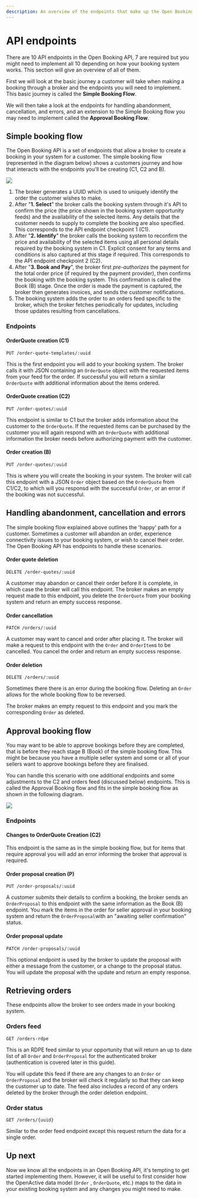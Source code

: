 ```yaml
---
description: An overview of the endpoints that make up the Open Booking API
---
```


# API endpoints

There are 10 API endpoints in the Open Booking API, 7 are required but you might need to implement all 10 depending on how your booking system works. This section will give an overview of all of them.

First we will look at the basic journey a customer will take when making a booking through a broker and the endpoints you will need to implement. This basic journey is called the **Simple Booking Flow**.&#x20;

We will then take a look at the endpoints for handling abandonment, cancellation, and errors, and an extension to the Simple Booking flow you may need to implement called the **Approval Booking Flow**.&#x20;

## Simple booking flow

The Open Booking API is a set of endpoints that allow a broker to create a booking in your system for a customer. The simple booking flow (represented in the diagram below) shows a customers journey and how that interacts with the endpoints you'll be creating (C1, C2 and B).&#x20;

![](<../../.gitbook/assets/image (1) (1).png>)

1. The broker generates a UUID which is used to uniquely identify the order the customer wishes to make.
2. After "**1. Select**" the broker calls the booking system through it's API to confirm the price (the price shown in the booking system opportunity feeds) and the availability of the selected items. Any details that the customer needs to supply to complete the booking are also specified. This corresponds to the API endpoint checkpoint 1 (C1).
3. After "**2. Identify**" the broker calls the booking system to reconfirm the price and availability of the selected items using all personal details required by the booking system in C1. Explicit consent for any terms and conditions is also captured at this stage if required. This corresponds to the API endpoint checkpoint 2 (C2).
4. After "**3. Book and Pay**", the broker first _pre-authorizes_ the payment for the total order price (if required by the payment provider), then confirms the booking with the booking system. This confirmation is called the Book (B) stage. Once the order is made the payment is captured, the broker then generates invoices, and sends the customer notifications.
5. The booking system adds the order to an orders feed specific to the broker, which the broker fetches periodically for updates, including those updates resulting from cancellations.&#x20;

### Endpoints

#### OrderQuote creation (C1)

`PUT /order-quote-templates/:uuid`

This is the first endpoint you will add to your booking system. The broker calls it with JSON containing an `OrderQuote` object with the requested items from your feed for the order. If successful you will return a similar `OrderQuote` with additional information about the items ordered.

#### OrderQuote creation (C2)

`PUT /order-quotes/:uuid`

This endpoint is similar to C1 but the broker adds information about the customer to the `OrderQuote`. If the requested items can be purchased by the customer you will again respond with an `OrderQuote` with additional information the broker needs before authorizing payment with the customer.

#### Order creation (B)

`PUT /order-quotes/:uuid`

This is where you will create the booking in your system. The broker will call this endpoint with a JSON `Order` object based on the `OrderQuote` from C1/C2, to which will you responsd with the successful `Order`, or an error if the booking was not successful.

## Handling abandonment, cancellation and errors

The simple booking flow explained above outlines the 'happy' path for a customer. Sometimes a customer will abandon an order, experience connectivity issues to your booking system, or wish to cancel their order. The Open Booking API has endpoints to handle these scenarios.

#### Order quote deletion

`DELETE /order-quotes/:uuid`

A customer may abandon or cancel their order before it is complete, in which case the broker will call this endpoint. The broker makes an empty request made to this endpoint, you delete the `OrderQuote` from your booking system and return an empty success response.

#### Order cancellation

`PATCH /orders/:uuid`

A customer may want to cancel and order after placing it. The broker will make a request to this endpoint with the `Order` and `OrderItem`s to be cancelled. You cancel the order and return an empty success response.

#### Order deletion

`DELETE /orders/:uuid`

Sometimes there there is an error during the booking flow. Deleting an `Order` allows for the whole booking flow to be reversed.

The broker makes an empty request to this endpoint and you mark the corresponding `Order` as deleted.

## Approval booking flow

You may want to be able to approve bookings before they are completed, that is before they reach  stage B (Book) of the simple booking flow. This might be because you have a multiple seller system and some or all of your sellers want to approve bookings before they are finalised.

You can handle this scenario with one additional endpoints and some adjustments to the C2 and orders feed (discussed below) endpoints. This is called the Approval Booking flow and fits in the simple booking flow as shown in the following diagram.

![](<../../.gitbook/assets/image (2).png>)

### Endpoints

#### Changes to OrderQuote Creation (C2)

This endpoint is the same as in the simple booking flow, but for items that require approval you will add an error informing the broker that approval is required. &#x20;

#### Order proposal creation (P)

`PUT /order-proposals/:uuid`

A customer submits their details to confirm a booking, the broker sends an `OrderProposal` to this endpoint with the same information as the Book (B) endpoint. You mark the items in the order for seller approval in your booking system and return the `OrderProposal`with an "awaiting seller confirmation" status.

#### Order proposal update

`PATCH /order-proposals/:uuid`

This optional endpoint is used by the broker to update the proposal with either a message from the customer, or a change to the proposal status. You will update the proposal with the update and return an empty response.

## Retrieving orders

These endpoints allow the broker to see orders made in your booking system.

### Orders feed

`GET /orders-rdpe`

This is an RDPE feed similar to your opportunity that will return an up to date list of all `Order` and `OrderProposal` for the authenticated broker (authentication is covered later in this guide).

You will update this feed if there are any changes to an `Order` or `OrderProposal` and the broker will check it regularly so that they can keep the customer up to date. The feed also includes a record of any orders deleted by the broker through the order deletion endpoint.

### Order status

`GET /orders/{uuid}`

Similar to the order feed endpoint except this request return the data for a single order.&#x20;

## Up next

Now we know all the endpoints in an Open Booking API, it's tempting to get started implementing them. However, it will be useful to first consider how the OpenActive data model (`Order` , `OrderQuote`, etc.) maps to the data in your existing booking system and any changes you might need to make.
